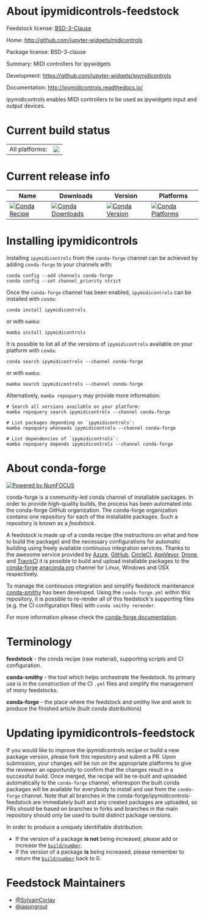 About ipymidicontrols-feedstock
===============================

Feedstock license: [BSD-3-Clause](https://github.com/conda-forge/ipymidicontrols-feedstock/blob/main/LICENSE.txt)

Home: http://github.com/jupyter-widgets/midicontrols

Package license: BSD-3-clause

Summary: MIDI controllers for ipywidgets

Development: https://github.com/jupyter-widgets/ipymidicontrols

Documentation: http://ipymidicontrols.readthedocs.io/

ipymidicontrols enables MIDI controllers to be used as ipywidgets input
and output devices.


Current build status
====================


<table><tr><td>All platforms:</td>
    <td>
      <a href="https://dev.azure.com/conda-forge/feedstock-builds/_build/latest?definitionId=7101&branchName=main">
        <img src="https://dev.azure.com/conda-forge/feedstock-builds/_apis/build/status/ipymidicontrols-feedstock?branchName=main">
      </a>
    </td>
  </tr>
</table>

Current release info
====================

| Name | Downloads | Version | Platforms |
| --- | --- | --- | --- |
| [![Conda Recipe](https://img.shields.io/badge/recipe-ipymidicontrols-green.svg)](https://anaconda.org/conda-forge/ipymidicontrols) | [![Conda Downloads](https://img.shields.io/conda/dn/conda-forge/ipymidicontrols.svg)](https://anaconda.org/conda-forge/ipymidicontrols) | [![Conda Version](https://img.shields.io/conda/vn/conda-forge/ipymidicontrols.svg)](https://anaconda.org/conda-forge/ipymidicontrols) | [![Conda Platforms](https://img.shields.io/conda/pn/conda-forge/ipymidicontrols.svg)](https://anaconda.org/conda-forge/ipymidicontrols) |

Installing ipymidicontrols
==========================

Installing `ipymidicontrols` from the `conda-forge` channel can be achieved by adding `conda-forge` to your channels with:

```
conda config --add channels conda-forge
conda config --set channel_priority strict
```

Once the `conda-forge` channel has been enabled, `ipymidicontrols` can be installed with `conda`:

```
conda install ipymidicontrols
```

or with `mamba`:

```
mamba install ipymidicontrols
```

It is possible to list all of the versions of `ipymidicontrols` available on your platform with `conda`:

```
conda search ipymidicontrols --channel conda-forge
```

or with `mamba`:

```
mamba search ipymidicontrols --channel conda-forge
```

Alternatively, `mamba repoquery` may provide more information:

```
# Search all versions available on your platform:
mamba repoquery search ipymidicontrols --channel conda-forge

# List packages depending on `ipymidicontrols`:
mamba repoquery whoneeds ipymidicontrols --channel conda-forge

# List dependencies of `ipymidicontrols`:
mamba repoquery depends ipymidicontrols --channel conda-forge
```


About conda-forge
=================

[![Powered by
NumFOCUS](https://img.shields.io/badge/powered%20by-NumFOCUS-orange.svg?style=flat&colorA=E1523D&colorB=007D8A)](https://numfocus.org)

conda-forge is a community-led conda channel of installable packages.
In order to provide high-quality builds, the process has been automated into the
conda-forge GitHub organization. The conda-forge organization contains one repository
for each of the installable packages. Such a repository is known as a *feedstock*.

A feedstock is made up of a conda recipe (the instructions on what and how to build
the package) and the necessary configurations for automatic building using freely
available continuous integration services. Thanks to the awesome service provided by
[Azure](https://azure.microsoft.com/en-us/services/devops/), [GitHub](https://github.com/),
[CircleCI](https://circleci.com/), [AppVeyor](https://www.appveyor.com/),
[Drone](https://cloud.drone.io/welcome), and [TravisCI](https://travis-ci.com/)
it is possible to build and upload installable packages to the
[conda-forge](https://anaconda.org/conda-forge) [anaconda.org](https://anaconda.org/)
channel for Linux, Windows and OSX respectively.

To manage the continuous integration and simplify feedstock maintenance
[conda-smithy](https://github.com/conda-forge/conda-smithy) has been developed.
Using the ``conda-forge.yml`` within this repository, it is possible to re-render all of
this feedstock's supporting files (e.g. the CI configuration files) with ``conda smithy rerender``.

For more information please check the [conda-forge documentation](https://conda-forge.org/docs/).

Terminology
===========

**feedstock** - the conda recipe (raw material), supporting scripts and CI configuration.

**conda-smithy** - the tool which helps orchestrate the feedstock.
                   Its primary use is in the construction of the CI ``.yml`` files
                   and simplify the management of *many* feedstocks.

**conda-forge** - the place where the feedstock and smithy live and work to
                  produce the finished article (built conda distributions)


Updating ipymidicontrols-feedstock
==================================

If you would like to improve the ipymidicontrols recipe or build a new
package version, please fork this repository and submit a PR. Upon submission,
your changes will be run on the appropriate platforms to give the reviewer an
opportunity to confirm that the changes result in a successful build. Once
merged, the recipe will be re-built and uploaded automatically to the
`conda-forge` channel, whereupon the built conda packages will be available for
everybody to install and use from the `conda-forge` channel.
Note that all branches in the conda-forge/ipymidicontrols-feedstock are
immediately built and any created packages are uploaded, so PRs should be based
on branches in forks and branches in the main repository should only be used to
build distinct package versions.

In order to produce a uniquely identifiable distribution:
 * If the version of a package **is not** being increased, please add or increase
   the [``build/number``](https://docs.conda.io/projects/conda-build/en/latest/resources/define-metadata.html#build-number-and-string).
 * If the version of a package **is** being increased, please remember to return
   the [``build/number``](https://docs.conda.io/projects/conda-build/en/latest/resources/define-metadata.html#build-number-and-string)
   back to 0.

Feedstock Maintainers
=====================

* [@SylvainCorlay](https://github.com/SylvainCorlay/)
* [@jasongrout](https://github.com/jasongrout/)

